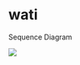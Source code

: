 # wati

Sequence Diagram

[![](https://mermaid.ink/img/pako:eNqdVMtuwjAQ_BXLZ6rec0BCJaL0UFWkopdclnhbLBI7dTZRK8S_184LFEwJ-BAl2Znxzvix54kWyANe4HeJKsG5hC8DWayYHTkYkonMQRH7wA2b5fl5YRVG72z2tmQRmkomeI6YA8EGCk_lRW8Ve9b5TqqCLSRty00Damd7mE6H8gFbILEnXUlRCzd4SG0jmKCsUNTolfNTUFN1Y6jjlV5DKgUQdvSi4WNa9L_YUlUO9a9y235gSVQaxUJjtGm1lKWeNt2orq9qdik2ASz6ANhJj_V3-CP7zt3oiF7HbYPHJEc6OhLqiU8Mjp1yQLkxxd7tq6Yzxx4tz04bBnnku4XxRumGR2l8slfXNoIKx3Eur8ilgNhjv90G4d_hy6Nwx0GwDz7hGZoMpLDX0N7VYk5bzDDmgX0VYHYxj9XB4srcHc5QSNKGB59gPU44lKSjX5XwgEyJHai9x1rU4Q-8V4hX)](https://mermaid.live/edit#pako:eNqdVMtuwjAQ_BXLZ6rec0BCJaL0UFWkopdclnhbLBI7dTZRK8S_184LFEwJ-BAl2Znxzvix54kWyANe4HeJKsG5hC8DWayYHTkYkonMQRH7wA2b5fl5YRVG72z2tmQRmkomeI6YA8EGCk_lRW8Ve9b5TqqCLSRty00Damd7mE6H8gFbILEnXUlRCzd4SG0jmKCsUNTolfNTUFN1Y6jjlV5DKgUQdvSi4WNa9L_YUlUO9a9y235gSVQaxUJjtGm1lKWeNt2orq9qdik2ASz6ANhJj_V3-CP7zt3oiF7HbYPHJEc6OhLqiU8Mjp1yQLkxxd7tq6Yzxx4tz04bBnnku4XxRumGR2l8slfXNoIKx3Eur8ilgNhjv90G4d_hy6Nwx0GwDz7hGZoMpLDX0N7VYk5bzDDmgX0VYHYxj9XB4srcHc5QSNKGB59gPU44lKSjX5XwgEyJHai9x1rU4Q-8V4hX)
